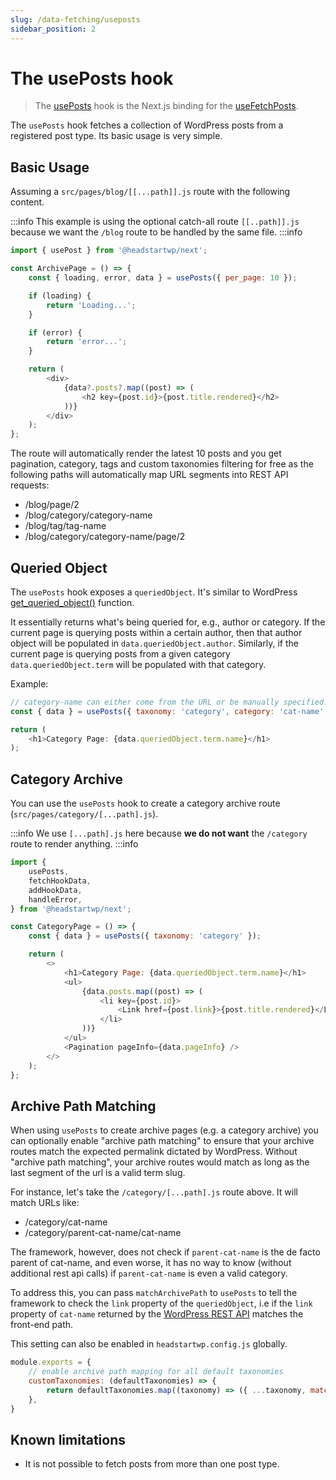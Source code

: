 ```yaml
---
slug: /data-fetching/useposts
sidebar_position: 2
---
```

# The usePosts hook


> The [usePosts](/api/modules/headstartwp_next#useposts) hook is the Next.js binding for the [useFetchPosts](/api/namespaces/headstartwp_core.react#usefetchposts).

The `usePosts` hook fetches a collection of WordPress posts from a registered post type. Its basic usage is very simple.

## Basic Usage

Assuming a `src/pages/blog/[[...path]].js` route with the following content.

:::info
This example is using the optional catch-all route `[[..path]].js` because we want the `/blog` route to be handled by the same file.
:::info

```js title="src/pages/blog/[[...path]].js"
import { usePost } from '@headstartwp/next';

const ArchivePage = () => {
	const { loading, error, data } = usePosts({ per_page: 10 });

	if (loading) {
		return 'Loading...';
	}

	if (error) {
		return 'error...';
	}

	return (
		<div>
            {data?.posts?.map((post) => (
                <h2 key={post.id}>{post.title.rendered}</h2>
            ))}
		</div>
	);
};
```

The route will automatically render the latest 10 posts and you get pagination, category, tags and custom taxonomies filtering for free as the following paths will automatically map URL segments into REST API requests:

- /blog/page/2
- /blog/category/category-name
- /blog/tag/tag-name
- /blog/category/category-name/page/2

## Queried Object

The `usePosts` hook exposes a `queriedObject`. It's similar to WordPress [get_queried_object()](https://developer.wordpress.org/reference/functions/get_queried_object/) function.

It essentially returns what's being queried for, e.g., author or category. If the current page is querying posts within a certain author, then that author object will be populated in `data.queriedObject.author`. Similarly, if the current page is querying posts from a given category `data.queriedObject.term` will be populated with that category.

Example: 
```javascript
// category-name can either come from the URL or be manually specified.
const { data } = usePosts({ taxonomy: 'category', category: 'cat-name' });

return (
	<h1>Category Page: {data.queriedObject.term.name}</h1>
);
```

## Category Archive

You can use the `usePosts` hook to create a category archive route (`src/pages/category/[...path].js`).

:::info
We use `[...path].js` here because **we do not want** the `/category` route to render anything.
:::info

```js title="src/pages/category/[...path].js"
import {
	usePosts,
	fetchHookData,
	addHookData,
	handleError,
} from '@headstartwp/next';

const CategoryPage = () => {
	const { data } = usePosts({ taxonomy: 'category' });

	return (
		<>
			<h1>Category Page: {data.queriedObject.term.name}</h1>
			<ul>
				{data.posts.map((post) => (
					<li key={post.id}>
						<Link href={post.link}>{post.title.rendered}</Link>
					</li>
				))}
			</ul>
			<Pagination pageInfo={data.pageInfo} />
		</>
	);
};
```

## Archive Path Matching

When using `usePosts` to create archive pages (e.g. a category archive) you can optionally enable "archive path matching" to ensure that your archive routes match the expected permalink dictated by WordPress. Without "archive path matching", your archive routes would match as long as the last segment of the url is a valid term slug. 

For instance, let's take the  `/category/[...path].js` route above. It will match URLs like:
- /category/cat-name
- /category/parent-cat-name/cat-name

The framework, however, does not check if `parent-cat-name` is the de facto parent of cat-name, and even worse, it has no way to know (without additional rest api calls) if `parent-cat-name` is even a valid category.

To address this, you can pass `matchArchivePath` to `usePosts` to tell the framework to check the `link` property of the `queriedObject`, i.e if the `link` property of `cat-name` returned by the [WordPress REST API](https://developer.wordpress.org/rest-api/reference/categories/#schema) matches the front-end path.

This setting can also be enabled in `headstartwp.config.js` globally.

```js title="headstartwp.config.js"
module.exports = {
	// enable archive path mapping for all default taxonomies
    customTaxonomies: (defaultTaxonomies) => {
		return defaultTaxonomies.map((taxonomy) => ({ ...taxonomy, matchArchivePath: true })),
	},
}
```

## Known limitations

- It is not possible to fetch posts from more than one post type.
